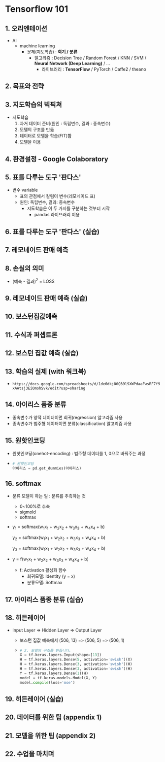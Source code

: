 # Tensorflow 101

## 1. 오리엔테이션

- AI
  - machine learning
    - 문제(지도학습) : **회기 / 분류**
      - 알고리즘 : Decision Tree / Random Forest / KNN / SVM / **Neural Network (Deep Learning)** / ...
        - 라이브러리 : **TensorFlow** / PyTorch / Caffe2 / theano

## 2. 목표와 전략

## 3. 지도학습의 빅픽쳐

- 지도학습
  1. 과거 데이터 준비(원인 : 독립변수, 결과 : 종속변수)
  2. 모델의 구조를 만듦
  3. 데이터로 모델을 학습(FIT)함
  4. 모델을 이용

## 4. 환경설정 - Google Colaboratory

## 5. 표를 다루는 도구 '판다스'

- 변수 variable
  - 표의 관점에서 칼럼이 변수(레모네이드 표)
  - 원인: 독립변수, 결과: 종속변수
    - 지도학습은 이 두 가지를 구분하는 것부터 시작
      - pandas 라이브러리 이용

## 6. 표를 다루는 도구 '판다스' (실습)

## 7. 레모네이드 판매 예측

## 8. 손실의 의미

- (예측 - 결과)<sup>2</sup> = LOSS

## 9. 레모네이드 판매 예측 (실습)

## 10. 보스턴집값예측

## 11. 수식과 퍼셉트론

## 12. 보스턴 집값 예측 (실습)

## 13. 학습의 실제 (with 워크북)

- `https://docs.google.com/spreadsheets/d/1de6dkj80Q39l9XWPdaaFwsRF7f9xAAtsj3EiOmohSvk/edit?usp=sharing`

## 14. 아이리스 품종 분류

- 종속변수가 양적 데이터이면 회귀(regression) 알고리즘 사용
- 종속변수가 범주형 데이터이면 분류(classification) 알고리즘 사용

## 15. 원핫인코딩

- 원핫인코딩(onehot-encoding) : 범주형 데이터를 1, 0으로 바꿔주는 과정

- ```python
  # 원핫인코딩
  아이리스 = pd.get_dummies(아이리스)
  ```

## 16. softmax

- 분류 모델이 하는 일 : 분류를 추측하는 것
  - 0~100%로 추측
  - sigmold
  - softmax

- y<sub>1</sub> = softmax(w<sub>1</sub>x<sub>1</sub> + w<sub>2</sub>x<sub>2</sub> + w<sub>3</sub>x<sub>3</sub> + w<sub>4</sub>x<sub>4</sub> + b)

  y<sub>2</sub> = softmax(w<sub>1</sub>x<sub>1</sub> + w<sub>2</sub>x<sub>2</sub> + w<sub>3</sub>x<sub>3</sub> + w<sub>4</sub>x<sub>4</sub> + b)

  y<sub>3</sub> = softmax(w<sub>1</sub>x<sub>1</sub> + w<sub>2</sub>x<sub>2</sub> + w<sub>3</sub>x<sub>3</sub> + w<sub>4</sub>x<sub>4</sub> + b)

- y = f(w<sub>1</sub>x<sub>1</sub> + w<sub>2</sub>x<sub>2</sub> + w<sub>3</sub>x<sub>3</sub> + w<sub>4</sub>x<sub>4</sub> + b)

  - f: Activation 활성화 함수
    - 회귀모델: Identity (y = x)
    - 분류모델: Softmax

## 17. 아이리스 품종 분류 (실습)

## 18. 히든레이어

- Input Layer => Hidden Layer => Output Layer

  - 보스턴 집값 예측에서 (506, 13) => (506, 5) => (506, 1)

  - ```python
    # 2. 모델의 구조를 만듭니다.
    X = tf.keras.layers.Input(shape=[13])
    H = tf.keras.layers.Dense(5, activation='swish')(X)
    H = tf.keras.layers.Dense(3, activation='swish')(H)
    H = tf.keras.layers.Dense(3, activation='swish')(H)
    Y = tf.keras.layers.Dense(1)(H)
    model = tf.keras.models.Model(X, Y)
    model.compile(loss='mse')
    ```

## 19. 히든레이어 (실습)

## 20. 데이터를 위한 팁 (appendix 1)

## 21. 모델을 위한 팁 (appendix 2)

## 22. 수업을 마치며

